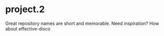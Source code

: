 # project.2
Great repository names are short and memorable. Need inspiration? How about effective-disco
